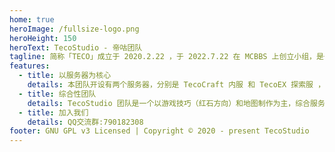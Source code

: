 ```yaml
---
home: true
heroImage: /fullsize-logo.png
heroHeight: 150
heroText: TecoStudio - 帝咕团队
tagline: 简称「TECO」成立于 2020.2.22 ，于 2022.7.22 在 MCBBS 上创立小组，是一个 Minecraft 综合团队。
features:
  - title: 以服务器为核心
    details: 本团队开设有两个服务器，分别是 TecoCraft 内服 和 TecoEX 探索服 ，内服致力于探索 1.16.5 版本的红石技术，探索服致力于随版本更新并体验新特性。
  - title: 综合性团队
    details: TecoStudio 团队是一个以游戏技巧（红石方向）和地图制作为主，综合服务器插件、联机教程和材质包等多个领域的综合性团队。
  - title: 加入我们
    details: QQ交流群:790182308
footer: GNU GPL v3 Licensed | Copyright © 2020 - present TecoStudio
---
```

